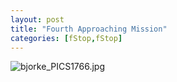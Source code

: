 ```yaml
---
layout: post
title: "Fourth Approaching Mission"
categories: [fStop,fStop]
---
```

<img alt="bjorke_PICS1766.jpg" src="http://www.botzilla.com/blog/archives/pix2014/bjorke_PICS1766.jpg" class="img-responsive" border="0" />



